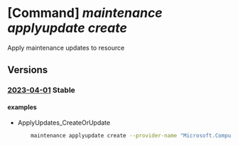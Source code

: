 # [Command] _maintenance applyupdate create_

Apply maintenance updates to resource

## Versions

### [2023-04-01](/Resources/mgmt-plane/L3N1YnNjcmlwdGlvbnMve30vcmVzb3VyY2Vncm91cHMve30vcHJvdmlkZXJzL3t9L3t9L3t9L3Byb3ZpZGVycy9taWNyb3NvZnQubWFpbnRlbmFuY2UvYXBwbHl1cGRhdGVzL2RlZmF1bHQ=/2023-04-01.xml) **Stable**

<!-- mgmt-plane /subscriptions/{}/resourcegroups/{}/providers/{}/{}/{}/providers/microsoft.maintenance/applyupdates/default 2023-04-01 -->

#### examples

- ApplyUpdates_CreateOrUpdate
    ```bash
        maintenance applyupdate create --provider-name "Microsoft.Compute" --resource-group "examplerg" --resource-name "smdtest1" --resource-type "virtualMachineScaleSets"
    ```
